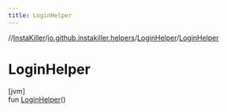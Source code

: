 ```yaml
---
title: LoginHelper
---
```

//[InstaKiller](../../../index.html)/[io.github.instakiller.helpers](../index.html)/[LoginHelper](index.html)/[LoginHelper](-login-helper.html)



# LoginHelper



[jvm]\
fun [LoginHelper](-login-helper.html)()




